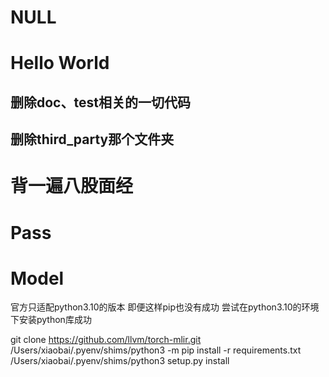 # NULL

# Hello World

## 删除doc、test相关的一切代码

## 删除third_party那个文件夹

# 背一遍八股面经

# Pass

# Model

官方只适配python3.10的版本 即便这样pip也没有成功 尝试在python3.10的环境下安装python库成功

   git clone https://github.com/llvm/torch-mlir.git
   /Users/xiaobai/.pyenv/shims/python3 -m pip install -r requirements.txt
   /Users/xiaobai/.pyenv/shims/python3 setup.py install



